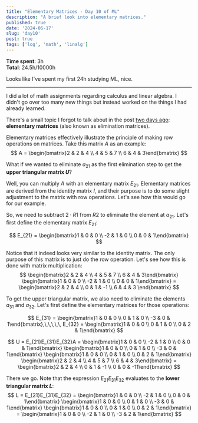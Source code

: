 ```yaml
---
title: "Elementary Matrices - Day 10 of ML"
description: "A brief look into elementary matrices."
published: true
date: '2024-06-17'
slug: 'day10'
post: true
tags: ['log', 'math', 'linalg']
---
```

<script>
    import Image from '$lib/components/Image.svelte';
</script>

**Time spent**: 3h<br /> **Total**: 24.5h/10000h

Looks like I've spent my first 24h studying ML, nice.

___

I did a lot of math assignments regarding calculus and linear algebra. I didn't go over too many new things but instead worked on the things I had already learned.

There's a small topic I forgot to talk about in the post [two days ago](https://vlimki.dev/writing/day8): **elementary matrices** (also known as elimination matrices).

Elementary matrices effectively illustrate the principle of making row operations on matrices. Take this matrix $A$ as an example:
$$
A = \begin{bmatrix}2 & 2 & 4 \\ 4 & 5 & 7 \\ 6 & 4 & 3\end{bmatrix}
$$

What if we wanted to eliminate $a_{21}$ as the first elimination step to get the **upper triangular matrix $U$**?

Well, you can multiply $A$ with an elementary matrix $E_{21}$. Elementary matrices are derived from the identity matrix $I$, and their purpose is to do some slight adjustment to the matrix with row operations. Let's see how this would go for our example.

So, we need to subtract $2 \cdot R1$ from $R2$ to eliminate the element at $a_{21}$. Let's first define the elementary matrix $E_{21}$:

$$
E_{21} = \begin{bmatrix}1 & 0 & 0 \\ -2 & 1 & 0 \\ 0 & 0 & 1\end{bmatrix}
$$

Notice that it indeed looks very similar to the identity matrix. The only purpose of this matrix is to just do the row operation. Let's see how this is done with matrix multiplication:
$$
\begin{bmatrix}2 & 2 & 4 \\ 4 & 5 & 7 \\ 6 & 4 & 3\end{bmatrix} \begin{bmatrix}1 & 0 & 0 \\ -2 & 1 & 0 \\ 0 & 0 & 1\end{bmatrix} = \begin{bmatrix}2 & 2 & 4 \\ 0 & 1 & -1 \\ 6 & 4 & 3 \end{bmatrix}
$$

To get the upper triangular matrix, we also need to eliminate the elements $a_{31}$ and $a_{32}$. Let's first define the elementary matrices for those operations:

$$
E_{31} = \begin{bmatrix}1 & 0 & 0 \\ 0 & 1 & 0 \\ -3 & 0 & 1\end{bmatrix},\,\,\,\,\, E_{32} = \begin{bmatrix}1 & 0 & 0 \\ 0 & 1 & 0 \\ 0 & 2 & 1\end{bmatrix}
$$

$$
U = E_{21}E_{31}E_{32}A = \begin{bmatrix}1 & 0 & 0 \\ -2 & 1 & 0 \\ 0 & 0 & 1\end{bmatrix} \begin{bmatrix}1 & 0 & 0 \\ 0 & 1 & 0 \\ -3 & 0 & 1\end{bmatrix} \begin{bmatrix}1 & 0 & 0 \\ 0 & 1 & 0 \\ 0 & 2 & 1\end{bmatrix} \begin{bmatrix}2 & 2 & 4 \\ 4 & 5 & 7 \\ 6 & 4 & 3\end{bmatrix} = \begin{bmatrix}2 & 2 & 4 \\ 0 & 1 & -1 \\ 0 & 0 & -11\end{bmatrix}
$$

There we go. Note that the expression $E_{21}E_{31}E_{32}$ evaluates to the **lower triangular matrix $L$**:
$$
L = E_{21}E_{31}E_{32} = \begin{bmatrix}1 & 0 & 0 \\ -2 & 1 & 0 \\ 0 & 0 & 1\end{bmatrix} \begin{bmatrix}1 & 0 & 0 \\ 0 & 1 & 0 \\ -3 & 0 & 1\end{bmatrix} \begin{bmatrix}1 & 0 & 0 \\ 0 & 1 & 0 \\ 0 & 2 & 1\end{bmatrix} = \begin{bmatrix}1 & 0 & 0 \\ -2 & 1 & 0 \\ -3 & 2 & 1\end{bmatrix}
$$

